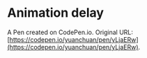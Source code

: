 # Animation delay

A Pen created on CodePen.io. Original URL: [https://codepen.io/yuanchuan/pen/yLjaERw](https://codepen.io/yuanchuan/pen/yLjaERw).

